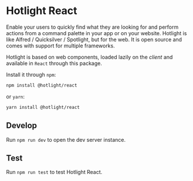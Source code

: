 # Hotlight React

Enable your users to quickly find what they are looking for and perform actions from a command palette in your app or on your website. Hotlight is like Alfred / Quicksilver / Spotlight, but for the web. It is open source and comes with support for multiple frameworks.

Hotlight is based on web components, loaded lazily on the _client_ and available in `React` through this package.

Install it through `npm`:

```bash
npm install @hotlight/react
```

or `yarn`:

```bash
yarn install @hotlight/react
```

## Develop

Run `npm run dev` to open the dev server instance.

## Test

Run `npm run test` to test Hotlight React.
